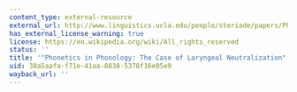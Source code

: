 ```yaml
---
content_type: external-resource
external_url: http://www.linguistics.ucla.edu/people/steriade/papers/PhoneticsInPhonology.pdf
has_external_license_warning: true
license: https://en.wikipedia.org/wiki/All_rights_reserved
status: ''
title: '"Phonetics in Phonology: The Case of Laryngeal Neutralization" (PDF)'
uid: 38a5aafa-f71e-41aa-8838-5378f16e05e9
wayback_url: ''
---
```


